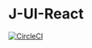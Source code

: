 # J-UI-React
[![CircleCI](https://circleci.com/gh/wjxalexander/J-UI-React/tree/master.svg?style=svg)](https://circleci.com/gh/wjxalexander/J-UI-React/tree/master) 